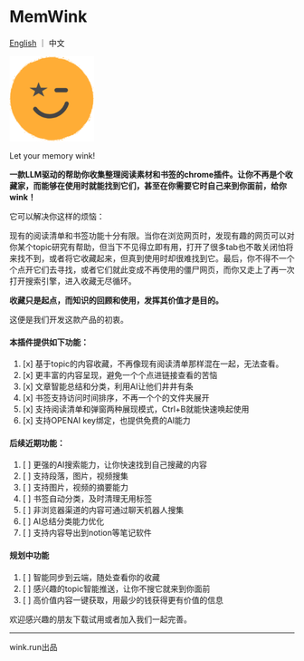 # MemWink
[English](./README.md) ｜ 中文

<img src="./img.png" alt="Image" width="150" height="150">

Let your memory wink!

**一款LLM驱动的帮助你收集整理阅读素材和书签的chrome插件。让你不再是个收藏家，而能够在使用时就能找到它们，甚至在你需要它时自己来到你面前，给你wink！**

它可以解决你这样的烦恼：

现有的阅读清单和书签功能十分有限。当你在浏览网页时，发现有趣的网页可以对你某个topic研究有帮助，但当下不见得立即有用，打开了很多tab也不敢关闭怕将来找不到，或者将它收藏起来，但真到使用时却很难找到它。最后，你不得不一个个点开它们去寻找，或者它们就此变成不再使用的僵尸网页，而你又走上了再一次打开搜索引擎，进入收藏无尽循环。

**收藏只是起点，而知识的回顾和使用，发挥其价值才是目的。** 

这便是我们开发这款产品的初衷。

#### 本插件提供如下功能：

1. [x] 基于topic的内容收藏，不再像现有阅读清单那样混在一起，无法查看。
2. [x] 更丰富的内容呈现，避免一个个点进链接查看的苦恼
3. [x] 文章智能总结和分类，利用AI让他们井井有条
4. [x] 书签支持访问时间排序，不再一个个的文件夹展开
5. [x] 支持阅读清单和弹窗两种展现模式，Ctrl+B就能快速唤起使用
6. [x] 支持OPENAI key绑定，也提供免费的AI能力

#### 后续近期功能：

1. [ ] 更强的AI搜索能力，让你快速找到自己搜藏的内容
2. [ ] 支持段落，图片，视频搜集
3. [ ] 支持图片，视频的摘要能力
4. [ ] 书签自动分类，及时清理无用标签
5. [ ] 非浏览器渠道的内容可通过聊天机器人搜集
6. [ ] AI总结分类能力优化
7. [ ] 支持内容导出到notion等笔记软件

#### 规划中功能

1. [ ] 智能同步到云端，随处查看你的收藏
2. [ ] 感兴趣的topic智能推送，让你不搜它就来到你面前
3. [ ] 高价值内容一键获取，用最少的钱获得更有价值的信息

欢迎感兴趣的朋友下载试用或者加入我们一起完善。


---
wink.run出品

